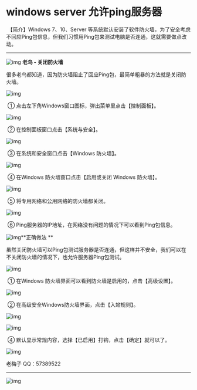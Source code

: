 # windows server 允许ping服务器

​    【简介】Windows 7、10、Server 等系统默认安装了软件防火墙，为了安全考虑不回应Ping包信息，但我们习惯用Ping包来测试电脑是否连通，这就需要做点改动。

------

![img](Imag/20160906151414530.png) **老鸟 - 关闭防火墙**

​    很多老鸟都知道，因为防火墙阻止了回应Ping包，最简单粗暴的方法就是关闭防火墙。

![img](Imag/20170818115722127.png)
 

​    ① 点击左下角Windows窗口图标，弹出菜单里点击【控制面板】。

![img](Imag/20170818120050399.png)
 

​    ② 在控制面板窗口点击【系统与安全】。

![img](Imag/20170818120139748.png)
 

​    ③ 在系统和安全窗口点击【Windows 防火墙】。

![img](Imag/20170818120436918.png)
 

​    ④ 在Windows 防火墙窗口点击【启用或关闭 Windows 防火墙】。
 

![img](Imag/20170818120831498.png)
 

​    ⑤ 将专用网络和公用网络的防火墙都关闭。
 

![img](Imag/20170818120930309.png)
 

​    ⑥ Ping服务器的IP地址，在网络没有问题的情况下可以看到Ping包信息。
 

![img](Imag/20160906151447987.png)**正确做法
** 

​    虽然关闭防火墙可以Ping包测试服务器是否连通，但这样并不安全，我们可以在不关闭防火墙的情况下，也允许服务器Ping包测试。
 

![img](Imag/20170818121308171.png)
 

​    ① 在Windows 防火墙界面可以看到防火墙是启用的，点击【高级设置】。

![img](Imag/20170818121522335.png)
 

​    ② 在高级安全Windows防火墙界面，点击【入站规则】。

![img](Imag/20170818121632591.png)
 

![img](Imag/20170818121749021.png)
 

​    ④ 默认显示常规内容，选择【已启用】打钩，点击【确定】就可以了。



![img](Imag/20170818120930309.png)
 




 

老梅子  QQ：57389522
 

------

![img](Imag/20160906151609627.png)